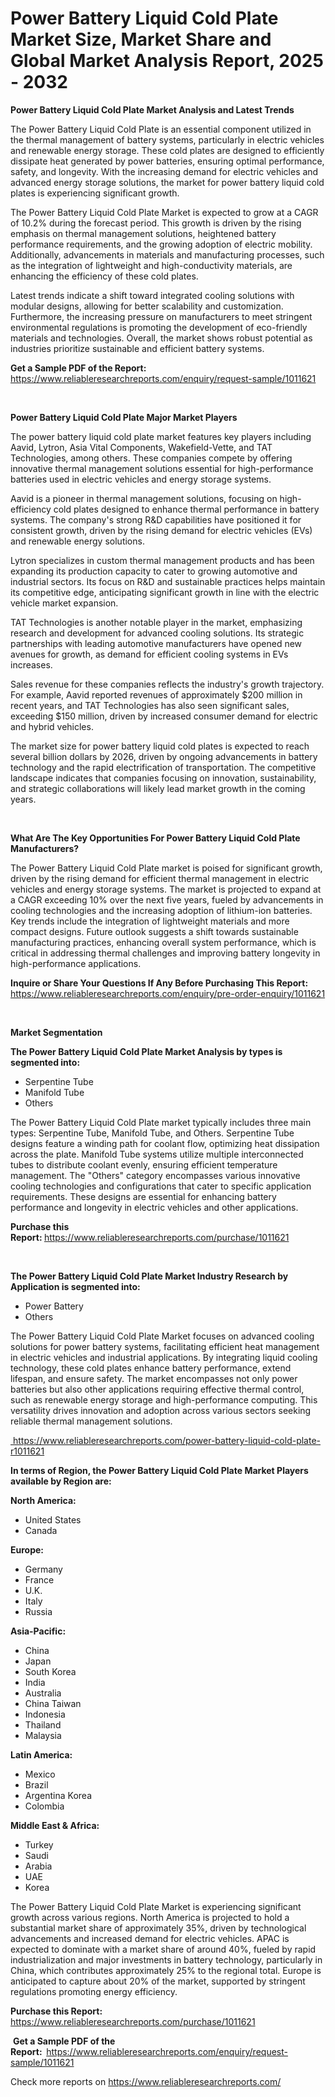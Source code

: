 <p><h1>Power Battery Liquid Cold Plate Market Size, Market Share and Global Market Analysis Report, 2025 - 2032</h1></p><p><strong>Power Battery Liquid Cold Plate Market Analysis and Latest Trends</strong></p>
<p><p>The Power Battery Liquid Cold Plate is an essential component utilized in the thermal management of battery systems, particularly in electric vehicles and renewable energy storage. These cold plates are designed to efficiently dissipate heat generated by power batteries, ensuring optimal performance, safety, and longevity. With the increasing demand for electric vehicles and advanced energy storage solutions, the market for power battery liquid cold plates is experiencing significant growth.</p><p>The Power Battery Liquid Cold Plate Market is expected to grow at a CAGR of 10.2% during the forecast period. This growth is driven by the rising emphasis on thermal management solutions, heightened battery performance requirements, and the growing adoption of electric mobility. Additionally, advancements in materials and manufacturing processes, such as the integration of lightweight and high-conductivity materials, are enhancing the efficiency of these cold plates.</p><p>Latest trends indicate a shift toward integrated cooling solutions with modular designs, allowing for better scalability and customization. Furthermore, the increasing pressure on manufacturers to meet stringent environmental regulations is promoting the development of eco-friendly materials and technologies. Overall, the market shows robust potential as industries prioritize sustainable and efficient battery systems.</p></p>
<p><strong>Get a Sample PDF of the Report:&nbsp;</strong> <a href="https://www.reliableresearchreports.com/enquiry/request-sample/1011621?utm_campaign=1674&utm_medium=2&utm_source=Github&utm_content=ia&utm_term=02032025&utm_id=power-battery-liquid-cold-plate">https://www.reliableresearchreports.com/enquiry/request-sample/1011621</a></p>
<p>&nbsp;</p>
<p><strong>Power Battery Liquid Cold Plate Major Market Players</strong></p>
<p><p>The power battery liquid cold plate market features key players including Aavid, Lytron, Asia Vital Components, Wakefield-Vette, and TAT Technologies, among others. These companies compete by offering innovative thermal management solutions essential for high-performance batteries used in electric vehicles and energy storage systems.</p><p>Aavid is a pioneer in thermal management solutions, focusing on high-efficiency cold plates designed to enhance thermal performance in battery systems. The company's strong R&D capabilities have positioned it for consistent growth, driven by the rising demand for electric vehicles (EVs) and renewable energy solutions.</p><p>Lytron specializes in custom thermal management products and has been expanding its production capacity to cater to growing automotive and industrial sectors. Its focus on R&D and sustainable practices helps maintain its competitive edge, anticipating significant growth in line with the electric vehicle market expansion.</p><p>TAT Technologies is another notable player in the market, emphasizing research and development for advanced cooling solutions. Its strategic partnerships with leading automotive manufacturers have opened new avenues for growth, as demand for efficient cooling systems in EVs increases.</p><p>Sales revenue for these companies reflects the industry's growth trajectory. For example, Aavid reported revenues of approximately $200 million in recent years, and TAT Technologies has also seen significant sales, exceeding $150 million, driven by increased consumer demand for electric and hybrid vehicles.</p><p>The market size for power battery liquid cold plates is expected to reach several billion dollars by 2026, driven by ongoing advancements in battery technology and the rapid electrification of transportation. The competitive landscape indicates that companies focusing on innovation, sustainability, and strategic collaborations will likely lead market growth in the coming years.</p></p>
<p>&nbsp;</p>
<p><strong>What Are The Key Opportunities For Power Battery Liquid Cold Plate Manufacturers?</strong></p>
<p><p>The Power Battery Liquid Cold Plate market is poised for significant growth, driven by the rising demand for efficient thermal management in electric vehicles and energy storage systems. The market is projected to expand at a CAGR exceeding 10% over the next five years, fueled by advancements in cooling technologies and the increasing adoption of lithium-ion batteries. Key trends include the integration of lightweight materials and more compact designs. Future outlook suggests a shift towards sustainable manufacturing practices, enhancing overall system performance, which is critical in addressing thermal challenges and improving battery longevity in high-performance applications.</p></p>
<p><strong>Inquire or Share Your Questions If Any Before Purchasing This Report:</strong> <a href="https://www.reliableresearchreports.com/enquiry/pre-order-enquiry/1011621?utm_campaign=1674&utm_medium=2&utm_source=Github&utm_content=ia&utm_term=02032025&utm_id=power-battery-liquid-cold-plate">https://www.reliableresearchreports.com/enquiry/pre-order-enquiry/1011621</a></p>
<p>&nbsp;</p>
<p><strong>Market Segmentation</strong></p>
<p><strong>The Power Battery Liquid Cold Plate Market Analysis by types is segmented into:</strong></p>
<p><ul><li>Serpentine Tube</li><li>Manifold Tube</li><li>Others</li></ul></p>
<p><p>The Power Battery Liquid Cold Plate market typically includes three main types: Serpentine Tube, Manifold Tube, and Others. Serpentine Tube designs feature a winding path for coolant flow, optimizing heat dissipation across the plate. Manifold Tube systems utilize multiple interconnected tubes to distribute coolant evenly, ensuring efficient temperature management. The "Others" category encompasses various innovative cooling technologies and configurations that cater to specific application requirements. These designs are essential for enhancing battery performance and longevity in electric vehicles and other applications.</p></p>
<p><strong>Purchase this Report:&nbsp;</strong><a href="https://www.reliableresearchreports.com/purchase/1011621?utm_campaign=1674&utm_medium=2&utm_source=Github&utm_content=ia&utm_term=02032025&utm_id=power-battery-liquid-cold-plate">https://www.reliableresearchreports.com/purchase/1011621</a></p>
<p>&nbsp;</p>
<p><strong>The Power Battery Liquid Cold Plate Market Industry Research by Application is segmented into:</strong></p>
<p><ul><li>Power Battery</li><li>Others</li></ul></p>
<p><p>The Power Battery Liquid Cold Plate Market focuses on advanced cooling solutions for power battery systems, facilitating efficient heat management in electric vehicles and industrial applications. By integrating liquid cooling technology, these cold plates enhance battery performance, extend lifespan, and ensure safety. The market encompasses not only power batteries but also other applications requiring effective thermal control, such as renewable energy storage and high-performance computing. This versatility drives innovation and adoption across various sectors seeking reliable thermal management solutions.</p></p>
<p><a href="https://www.reliableresearchreports.com/power-battery-liquid-cold-plate-r1011621?utm_campaign=1674&utm_medium=2&utm_source=Github&utm_content=ia&utm_term=02032025&utm_id=power-battery-liquid-cold-plate">&nbsp;https://www.reliableresearchreports.com/power-battery-liquid-cold-plate-r1011621</a></p>
<p><strong>In terms of Region, the Power Battery Liquid Cold Plate Market Players available by Region are:</strong></p>
<p>
    <p> <strong> North America: </strong>
        <ul>
            <li>United States</li>
            <li>Canada</li>
        </ul>
        </p> 
    <p> <strong> Europe: </strong>
        <ul>
            <li>Germany</li>
            <li>France</li>
            <li>U.K.</li>
            <li>Italy</li>
            <li>Russia</li>
        </ul>
        </p> 
    <p> <strong> Asia-Pacific: </strong>
        <ul>
            <li>China</li>
            <li>Japan</li>
            <li>South Korea</li>
            <li>India</li>
            <li>Australia</li>
            <li>China Taiwan</li>
            <li>Indonesia</li>
            <li>Thailand</li>
            <li>Malaysia</li>
        </ul>
        </p> 
    <p> <strong> Latin America: </strong>
        <ul>
            <li>Mexico</li>
            <li>Brazil</li>
            <li>Argentina Korea</li>
            <li>Colombia</li>
        </ul>
        </p> 
    <p> <strong> Middle East & Africa: </strong>
        <ul>
            <li>Turkey</li>
            <li>Saudi</li>
            <li>Arabia</li>
            <li>UAE</li>
            <li>Korea</li>
        </ul>
    </p>
    </p>
<p><p>The Power Battery Liquid Cold Plate Market is experiencing significant growth across various regions. North America is projected to hold a substantial market share of approximately 35%, driven by technological advancements and increased demand for electric vehicles. APAC is expected to dominate with a market share of around 40%, fueled by rapid industrialization and major investments in battery technology, particularly in China, which contributes approximately 25% to the regional total. Europe is anticipated to capture about 20% of the market, supported by stringent regulations promoting energy efficiency.</p></p>
<p><strong>Purchase this Report: </strong><a href="https://www.reliableresearchreports.com/purchase/1011621?utm_campaign=1674&utm_medium=2&utm_source=Github&utm_content=ia&utm_term=02032025&utm_id=power-battery-liquid-cold-plate">https://www.reliableresearchreports.com/purchase/1011621</a></p>
<p>&nbsp;<strong>Get a Sample PDF of the Report:&nbsp;&nbsp;</strong><a href="https://www.reliableresearchreports.com/enquiry/request-sample/1011621?utm_campaign=1674&utm_medium=2&utm_source=Github&utm_content=ia&utm_term=02032025&utm_id=power-battery-liquid-cold-plate">https://www.reliableresearchreports.com/enquiry/request-sample/1011621</a></p>
<p><strong></strong></p>
<p>Check more reports on <a href="https://www.reliableresearchreports.com/?utm_campaign=1674&utm_medium=2&utm_source=Github&utm_content=ia&utm_term=02032025&utm_id=power-battery-liquid-cold-plate">https://www.reliableresearchreports.com/</a></p>